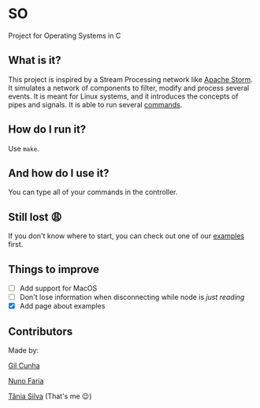 # SO
Project for Operating Systems in C

## What is it?
This project is inspired by a Stream Processing network like [Apache Storm][1]. It simulates a network of components to filter, modify and process several events. It is meant for Linux systems, and it introduces the concepts of pipes and signals. It is able to run several [commands](https://github.com/p3rsephone/SO-Project/wiki/Commands).

## How do I run it?
Use `make`.

## And how do I use it?
You can type all of your commands in the controller.

## Still lost :weary:
If you don't know where to start, you can check out one of our [examples](https://github.com/p3rsephone/SO-Project/wiki/Examples) first.

## Things to improve
- [ ] Add support for MacOS
- [ ] Don't lose information when disconnecting while node is *just reading*
- [x] Add page about examples

## Contributors
Made by:

[Gil Cunha](https://github.com/Nexturn)

[Nuno Faria](https://github.com/nuno-faria)

[Tânia Silva](https://github.com/p3rsephone) (That's me :wink:)


[1]: https://storm.apache.org/


